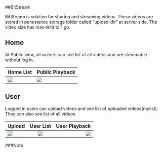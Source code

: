 ##BitStream

BitStream is solution for sharing and streaming videos. These videos are stored in persistence storage folder called "upload-dir" at server side.
The video size has max-limit to 1 gb.

## Home

At Public view, all visitors can see list of all videos and are streamable without log in.


| Home List  | Public Playback |
| ------------- | ------------- |
| <img src="https://i.ibb.co/2M5Kxty/Home-ALL-List.png" />  | <img src="https://i.ibb.co/Nj7Yyhr/Public-Playback.png"/>  |



## User

Logged in users can upload videos and see list of uploaded videos(mylist);
They can also see list of all videos.

| Upload | User List | User Playback |
| :---         |     :---:      |          ---: |
| <img src="https://i.ibb.co/RBmWT5f/Upload-1.png" />   | <img src="https://i.ibb.co/DMgTBPj/UserList.png"/>   | <img src="https://i.ibb.co/dKcz24X/User-Playback.png"/>   |







###Note


